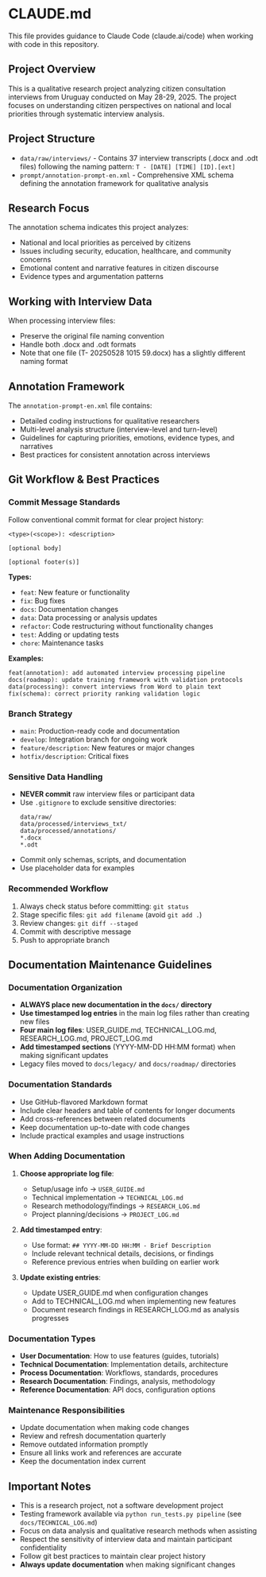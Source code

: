 # CLAUDE.md

This file provides guidance to Claude Code (claude.ai/code) when working with code in this repository.

## Project Overview

This is a qualitative research project analyzing citizen consultation interviews from Uruguay conducted on May 28-29, 2025. The project focuses on understanding citizen perspectives on national and local priorities through systematic interview analysis.

## Project Structure

- `data/raw/interviews/` - Contains 37 interview transcripts (.docx and .odt files) following the naming pattern: `T - [DATE] [TIME] [ID].[ext]`
- `prompt/annotation-prompt-en.xml` - Comprehensive XML schema defining the annotation framework for qualitative analysis

## Research Focus

The annotation schema indicates this project analyzes:
- National and local priorities as perceived by citizens
- Issues including security, education, healthcare, and community concerns
- Emotional content and narrative features in citizen discourse
- Evidence types and argumentation patterns

## Working with Interview Data

When processing interview files:
- Preserve the original file naming convention
- Handle both .docx and .odt formats
- Note that one file (T- 20250528 1015 59.docx) has a slightly different naming format

## Annotation Framework

The `annotation-prompt-en.xml` file contains:
- Detailed coding instructions for qualitative researchers
- Multi-level analysis structure (interview-level and turn-level)
- Guidelines for capturing priorities, emotions, evidence types, and narratives
- Best practices for consistent annotation across interviews

## Git Workflow & Best Practices

### Commit Message Standards
Follow conventional commit format for clear project history:

```
<type>(<scope>): <description>

[optional body]

[optional footer(s)]
```

**Types:**
- `feat`: New feature or functionality
- `fix`: Bug fixes
- `docs`: Documentation changes
- `data`: Data processing or analysis updates
- `refactor`: Code restructuring without functionality changes
- `test`: Adding or updating tests
- `chore`: Maintenance tasks

**Examples:**
```
feat(annotation): add automated interview processing pipeline
docs(roadmap): update training framework with validation protocols  
data(processing): convert interviews from Word to plain text
fix(schema): correct priority ranking validation logic
```

### Branch Strategy
- `main`: Production-ready code and documentation
- `develop`: Integration branch for ongoing work
- `feature/description`: New features or major changes
- `hotfix/description`: Critical fixes

### Sensitive Data Handling
- **NEVER commit** raw interview files or participant data
- Use `.gitignore` to exclude sensitive directories:
  ```
  data/raw/
  data/processed/interviews_txt/
  data/processed/annotations/
  *.docx
  *.odt
  ```
- Commit only schemas, scripts, and documentation
- Use placeholder data for examples

### Recommended Workflow
1. Always check status before committing: `git status`
2. Stage specific files: `git add filename` (avoid `git add .`)
3. Review changes: `git diff --staged`
4. Commit with descriptive message
5. Push to appropriate branch

## Documentation Maintenance Guidelines

### Documentation Organization
- **ALWAYS place new documentation in the `docs/` directory**
- **Use timestamped log entries** in the main log files rather than creating new files
- **Four main log files**: USER_GUIDE.md, TECHNICAL_LOG.md, RESEARCH_LOG.md, PROJECT_LOG.md
- **Add timestamped sections** (YYYY-MM-DD HH:MM format) when making significant updates
- Legacy files moved to `docs/legacy/` and `docs/roadmap/` directories

### Documentation Standards
- Use GitHub-flavored Markdown format
- Include clear headers and table of contents for longer documents
- Add cross-references between related documents
- Keep documentation up-to-date with code changes
- Include practical examples and usage instructions

### When Adding Documentation
1. **Choose appropriate log file**:
   - Setup/usage info → `USER_GUIDE.md`
   - Technical implementation → `TECHNICAL_LOG.md`
   - Research methodology/findings → `RESEARCH_LOG.md`
   - Project planning/decisions → `PROJECT_LOG.md`

2. **Add timestamped entry**:
   - Use format: `## YYYY-MM-DD HH:MM - Brief Description`
   - Include relevant technical details, decisions, or findings
   - Reference previous entries when building on earlier work

3. **Update existing entries**:
   - Update USER_GUIDE.md when configuration changes
   - Add to TECHNICAL_LOG.md when implementing new features
   - Document research findings in RESEARCH_LOG.md as analysis progresses

### Documentation Types
- **User Documentation**: How to use features (guides, tutorials)
- **Technical Documentation**: Implementation details, architecture
- **Process Documentation**: Workflows, standards, procedures
- **Research Documentation**: Findings, analysis, methodology
- **Reference Documentation**: API docs, configuration options

### Maintenance Responsibilities
- Update documentation when making code changes
- Review and refresh documentation quarterly
- Remove outdated information promptly
- Ensure all links work and references are accurate
- Keep the documentation index current

## Important Notes

- This is a research project, not a software development project
- Testing framework available via `python run_tests.py pipeline` (see `docs/TECHNICAL_LOG.md`)
- Focus on data analysis and qualitative research methods when assisting
- Respect the sensitivity of interview data and maintain participant confidentiality
- Follow git best practices to maintain clear project history
- **Always update documentation** when making significant changes